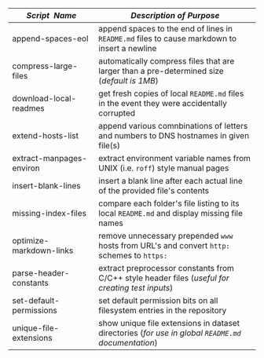 |&nbsp;&nbsp;&nbsp;&nbsp;_Script&nbsp;&nbsp;Name_&nbsp;&nbsp;&nbsp;&nbsp;| _Description of Purpose_
|----------------------------|--------------------------------------------------------------------------------------------------------------------------------------------------------------------------
| append-spaces-eol          | append spaces to the end of lines in `README.md` files to cause markdown to insert a newline  
| compress-large-files       | automatically compress files that are larger than a pre-determined size (_default is 1MB_)  
| download-local-readmes     | get fresh copies of local `README.md` files in the event they were accidentally corrupted
| extend-hosts-list          | append various comnbinations of letters and numbers to DNS hostnames in given file(s)  
| extract-manpages-environ   | extract environment variable names from UNIX (i.e. `roff`) style manual pages
| insert-blank-lines         | insert a blank line after each actual line of the provided file's contents
| missing-index-files        | compare each folder's file listing to its local `README.md` and display missing file names
| optimize-markdown-links    | remove unnecessary prepended `www` hosts from URL's and convert `http:` schemes to `https:`  
| parse-header-constants     | extract preprocessor constants from C/C++ style header files (_useful for creating test inputs_)
| set-default-permissions    | set default permission bits on all filesystem entries in the repository
| unique-file-extensions     | show unique file extensions in dataset directories (_for use in global `README.md` documentation_)

